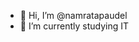 - 👋 Hi, I’m @namratapaudel
- 🌱 I’m currently studying IT

<!---
namratapaudel/namratapaudel is a ✨ special ✨ repository because its `README.md` (this file) appears on your GitHub profile.
You can click the Preview link to take a look at your changes.
--->
